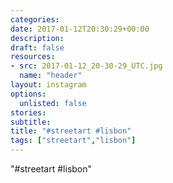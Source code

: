 ```yaml
---
categories:
date: 2017-01-12T20:30:29+00:00
description:
draft: false
resources:
- src: 2017-01-12_20-30-29_UTC.jpg
  name: "header"
layout: instagram
options:
  unlisted: false
stories:
subtitle:
title: "#streetart #lisbon"
tags: ["streetart","lisbon"]
---
```


"#streetart #lisbon"
